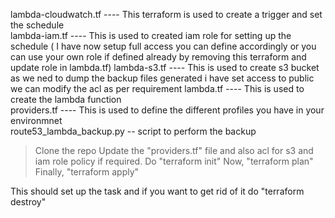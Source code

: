 lambda-cloudwatch.tf  ---- This terraform is used to create a trigger and set the schedule		
lambda-iam.tf	      ---- This is used to created iam role for setting up the schedule ( I have now setup full access you can define accordingly or you can use your own role if defined already by removing this terraform and update role in lambda.tf)
lambda-s3.tf	      ---- This is used to create s3 bucket as we ned to dump the backup files generated i have set access to public we can modify the acl as per requirement
lambda.tf			  ---- This is used to create the lambda function	
providers.tf		  ---- This is used to define the different profiles you have in your environmnet		
route53_lambda_backup.py -- script to perform the backup

> Clone the repo
> Update the "providers.tf" file and also acl for s3 and iam role policy if required.
> Do "terraform init"
> Now, "terraform plan"
> Finally, "terraform apply"

This should set up the task and if you want to get rid of it do "terraform destroy"
